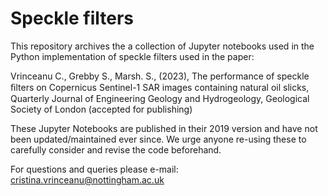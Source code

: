 # Speckle filters

This repository archives the a collection of Jupyter notebooks used in the Python implementation of speckle filters used in the paper:

Vrinceanu C., Grebby S., Marsh. S., (2023),  The performance of speckle ﬁlters on Copernicus Sentinel-1 SAR images containing natural oil slicks, Quarterly Journal of Engineering Geology and Hydrogeology, Geological Society of London (accepted for publishing)

These Jupyter Notebooks are published in their 2019 version and have not been updated/maintained ever since. 
We urge anyone re-using these to carefully consider and revise the code beforehand.

For questions and queries please e-mail:
cristina.vrinceanu@nottingham.ac.uk

